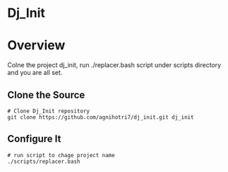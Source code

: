 Dj_Init
=======

# Overview

Colne the project dj_init, run ./replacer.bash script under scripts directory and you are all set.

## Clone the Source

    # Clone Dj_Init repository
    git clone https://github.com/agnihotri7/dj_init.git dj_init

## Configure It

    # run script to chage project name
    ./scripts/replacer.bash
